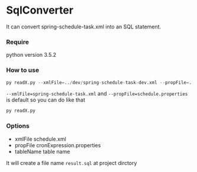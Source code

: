 # SqlConverter
It can convert spring-schedule-task.xml into an SQL statement. 

### Require
python version 3.5.2

### How to use

```Python
py readX.py --xmlFile=../dev/spring-schedule-task-dev.xml --propFile=../dev/schedule-dev.properties
```

`--xmlFile=spring-schedule-task.xml` and `--propFile=schedule.properties` is default so you can do like that

```Python
py readX.py
```

### Options

* xmlFile     schedule.xml
* propFile    cronExpression.properties
* tableName   table name

It will create a file name `result.sql` at project dirctory

